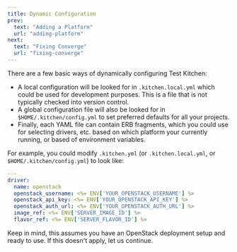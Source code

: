```yaml
---
title: Dynamic Configuration
prev:
  text: "Adding a Platform"
  url: "adding-platform"
next:
  text: "Fixing Converge"
  url: "fixing-converge"
---
```


There are a few basic ways of dynamically configuring Test Kitchen:

* A local configuration will be looked for in `.kitchen.local.yml` which could be used for development purposes.  This is a file that is not typically checked into version control.
* A global configuration file will also be looked for in `$HOME/.kitchen/config.yml` to set preferred defaults for all your projects.
* Finally, each YAML file can contain ERB fragments, which you could use for selecting drivers, etc. based on which platform your currently running, or based of environment variables.

For example, you could modify `.kitchen.yml` (or `.kitchen.local.yml`, or `$HOME/.kitchen/config.yml`) to look like:

~~~yaml
---
driver:
  name: openstack
  openstack_username: <%= ENV['YOUR_OPENSTACK_USERNAME'] %>
  openstack_api_key: <%= ENV['YOUR_OPENSTACK_API_KEY'] %>
  openstack_auth_url: <%= ENV['YOUR_OPENSTACK_AUTH_URL'] %>
  image_ref: <%= ENV['SERVER_IMAGE_ID'] %>
  flavor_ref: <%= ENV['SERVER_FLAVOR_ID'] %>
~~~

Keep in mind, this assumes you have an OpenStack deployment setup and ready to use. If this doesn't apply, let us continue.
